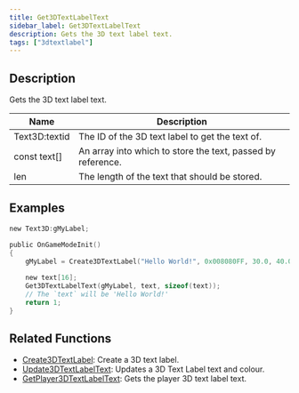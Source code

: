 ```yaml
---
title: Get3DTextLabelText
sidebar_label: Get3DTextLabelText
description: Gets the 3D text label text.
tags: ["3dtextlabel"]
---
```


<VersionWarn version='omp v1.1.0.2612' />

## Description

Gets the 3D text label text.

| Name          | Description                                                 |
| ------------- | ----------------------------------------------------------- |
| Text3D:textid | The ID of the 3D text label to get the text of.             |
| const text[]  | An array into which to store the text, passed by reference. |
| len           | The length of the text that should be stored.               |

## Examples

```c
new Text3D:gMyLabel;

public OnGameModeInit()
{
    gMyLabel = Create3DTextLabel("Hello World!", 0x008080FF, 30.0, 40.0, 50.0, 40.0, 0, false);
    
    new text[16];
    Get3DTextLabelText(gMyLabel, text, sizeof(text));
    // The `text` will be 'Hello World!'
    return 1;
}
```

## Related Functions

- [Create3DTextLabel](Create3DTextLabel): Create a 3D text label.
- [Update3DTextLabelText](Update3DTextLabelText): Updates a 3D Text Label text and colour.
- [GetPlayer3DTextLabelText](GetPlayer3DTextLabelText): Gets the player 3D text label text.

